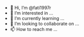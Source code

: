 - 👋 Hi, I’m @fati1997r
- 👀 I’m interested in ...
- 🌱 I’m currently learning ...
- 💞️ I’m looking to collaborate on ...
- 📫 How to reach me ...

<!---
fati1997r/fati1997r is a ✨ special ✨ repository because its `README.md` (this file) appears on your GitHub profile.
You can click the Preview link to take a look at your changes.
--->
